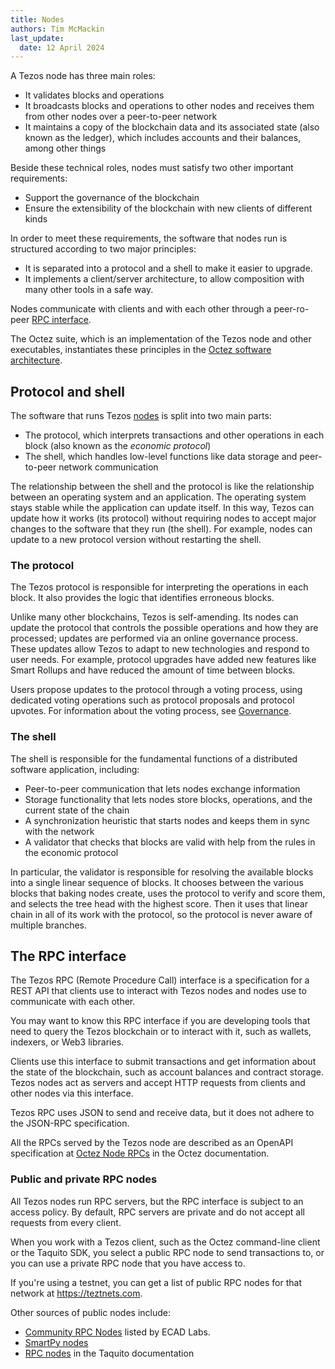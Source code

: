 ```yaml
---
title: Nodes
authors: Tim McMackin
last_update:
  date: 12 April 2024
---
```


A Tezos node has three main roles:

- It validates blocks and operations
- It broadcasts blocks and operations to other nodes and receives them from other nodes over a peer-to-peer network
- It maintains a copy of the blockchain data and its associated state (also known as the ledger), which includes accounts and their balances, among other things

Beside these technical roles, nodes must satisfy two other important requirements:

- Support the governance of the blockchain
- Ensure the extensibility of the blockchain with new clients of different kinds

In order to meet these requirements, the software that nodes run is structured according to two major principles:

- It is separated into a protocol and a shell to make it easier to upgrade.
- It implements a client/server architecture, to allow composition with many other tools in a safe way.

Nodes communicate with clients and with each other through a peer-ro-peer [RPC interface](#the-rpc-interface).

The Octez suite, which is an implementation of the Tezos node and other executables, instantiates these principles in the [Octez software architecture](https://tezos.gitlab.io/shell/the_big_picture.html).

## Protocol and shell

The software that runs Tezos [nodes](./nodes) is split into two main parts:

- The protocol, which interprets transactions and other operations in each block (also known as the _economic protocol_)
- The shell, which handles low-level functions like data storage and peer-to-peer network communication

The relationship between the shell and the protocol is like the relationship between an operating system and an application.
The operating system stays stable while the application can update itself.
In this way, Tezos can update how it works (its protocol) without requiring nodes to accept major changes to the software that they run (the shell).
For example, nodes can update to a new protocol version without restarting the shell.

### The protocol

The Tezos protocol is responsible for interpreting the operations in each block.
It also provides the logic that identifies erroneous blocks.

Unlike many other blockchains, Tezos is self-amending.
Its nodes can update the protocol that controls the possible operations and how they are processed; updates are performed via an online governance process.
These updates allow Tezos to adapt to new technologies and respond to user needs.
For example, protocol upgrades have added new features like Smart Rollups and have reduced the amount of time between blocks.

Users propose updates to the protocol through a voting process, using dedicated voting operations such as protocol proposals and protocol upvotes.
For information about the voting process, see [Governance](governance).

### The shell

The shell is responsible for the fundamental functions of a distributed software application, including:

- Peer-to-peer communication that lets nodes exchange information
- Storage functionality that lets nodes store blocks, operations, and the current state of the chain
- A synchronization heuristic that starts nodes and keeps them in sync with the network
- A validator that checks that blocks are valid with help from the rules in the economic protocol

In particular, the validator is responsible for resolving the available blocks into a single linear sequence of blocks.
It chooses between the various blocks that baking nodes create, uses the protocol to verify and score them, and selects the tree head with the highest score.
Then it uses that linear chain in all of its work with the protocol, so the protocol is never aware of multiple branches.

## The RPC interface

The Tezos RPC (Remote Procedure Call) interface is a specification for a REST API that clients use to interact with Tezos nodes and nodes use to communicate with each other.

You may want to know this RPC interface if you are developing tools that need to query the Tezos blockchain or to interact with it, such as wallets, indexers, or Web3 libraries.

Clients use this interface to submit transactions and get information about the state of the blockchain, such as account balances and contract storage.
Tezos nodes act as servers and accept HTTP requests from clients and other nodes via this interface.

Tezos RPC uses JSON to send and receive data, but it does not adhere to the JSON-RPC specification.

All the RPCs served by the Tezos node are described as an OpenAPI specification at [Octez Node RPCs](https://tezos.gitlab.io/api/openapi.html#octez-node) in the Octez documentation.

### Public and private RPC nodes

All Tezos nodes run RPC servers, but the RPC interface is subject to an access policy.
By default, RPC servers are private and do not accept all requests from every client.

When you work with a Tezos client, such as the Octez command-line client or the Taquito SDK, you select a public RPC node to send transactions to, or you can use a private RPC node that you have access to.

If you're using a testnet, you can get a list of public RPC nodes for that network at https://teztnets.com.

Other sources of public nodes include:

- [Community RPC Nodes](https://tezostaquito.io/docs/rpc_nodes) listed by ECAD Labs.
- [SmartPy nodes](https://smartpy.io/nodes)
- [RPC nodes](https://tezostaquito.io/docs/rpc_nodes) in the Taquito documentation
